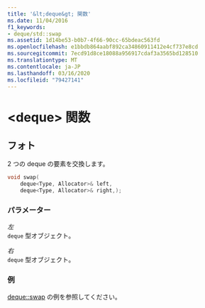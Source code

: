 ```yaml
---
title: '&lt;deque&gt; 関数'
ms.date: 11/04/2016
f1_keywords:
- deque/std::swap
ms.assetid: 1d14be53-b0b7-4f66-90cc-65bdeac563fd
ms.openlocfilehash: e1bbdb864aabf892ca34860911412e4cf737e8cd
ms.sourcegitcommit: 7ecd91d8ce18088a956917cdaf3a3565bd128510
ms.translationtype: MT
ms.contentlocale: ja-JP
ms.lasthandoff: 03/16/2020
ms.locfileid: "79427141"
---
```

# <a name="ltdequegt-functions"></a>&lt;deque&gt; 関数

## <a name="swap"></a>フォト

2 つの deque の要素を交換します。

```cpp
void swap(
    deque<Type, Allocator>& left,
    deque<Type, Allocator>& right,);
```

### <a name="parameters"></a>パラメーター

*左*\
`deque` 型オブジェクト。

*右*\
`deque` 型オブジェクト。

### <a name="example"></a>例

[deque::swap](../standard-library/deque-class.md#swap) の例を参照してください。
